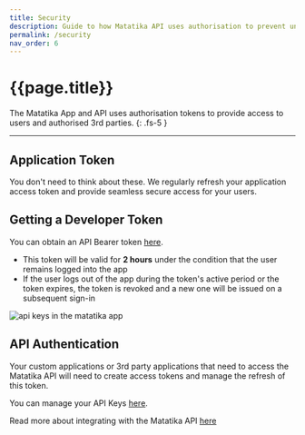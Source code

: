 ```yaml
---
title: Security
description: Guide to how Matatika API uses authorisation to prevent unwanted access to your data.
permalink: /security
nav_order: 6
---
```


# {{page.title}}

The Matatika App and API uses authorisation tokens to provide access to users and authorised 3rd parties.
{: .fs-5 }

---

## Application Token

You don't need to think about these.  We regularly refresh your application access token and provide seamless secure access for your users.


## Getting a Developer Token

You can obtain an API Bearer token [here]({{site.matatika.links.app}}/api-key).
- This token will be valid for **2 hours** under the condition that the user remains logged into the app
- If the user logs out of the app during the token's active period or the token expires, the token is revoked and a new one will be issued on a subsequent sign-in

![api keys in the matatika app]({{site.baseurl}}/assets/img/app-api-keys.png)


## API Authentication

Your custom applications or 3rd party applications that need to access the Matatika API will need to create access tokens and manage the refresh of this token.

You can manage your API Keys [here]({{site.matatika.links.app}}/api-key).

Read more about integrating with the Matatika API [here](how-to-guides/use-the-matatika-api/integrate-with-the-matatika-api) 
